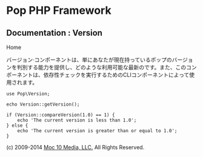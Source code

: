 Pop PHP Framework
=================

Documentation : Version
-----------------------

Home

バージョン·コンポーネントは、単にあなたが現在持っているポップのバージョンを判別する能力を提供し、どのような利用可能な最新のです。また、このコンポーネントは、依存性チェックを実行するためのCLIコンポーネントによって使用されます。

    use Pop\Version;

    echo Version::getVersion();

    if (Version::compareVersion(1.0) == 1) {
        echo 'The current version is less than 1.0';
    } else {
        echo 'The current version is greater than or equal to 1.0';
    }

\(c) 2009-2014 [Moc 10 Media, LLC.](http://www.moc10media.com) All
Rights Reserved.

